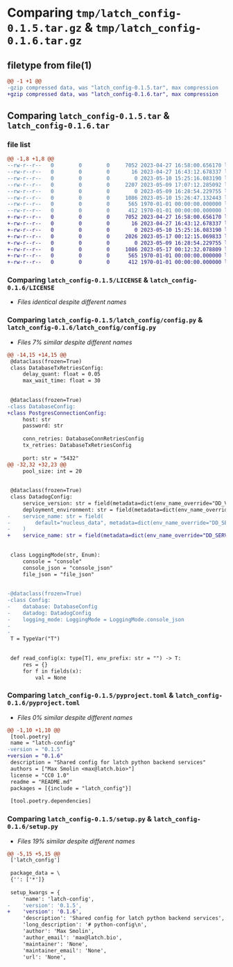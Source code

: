 # Comparing `tmp/latch_config-0.1.5.tar.gz` & `tmp/latch_config-0.1.6.tar.gz`

## filetype from file(1)

```diff
@@ -1 +1 @@
-gzip compressed data, was "latch_config-0.1.5.tar", max compression
+gzip compressed data, was "latch_config-0.1.6.tar", max compression
```

## Comparing `latch_config-0.1.5.tar` & `latch_config-0.1.6.tar`

### file list

```diff
@@ -1,8 +1,8 @@
--rw-r--r--   0        0        0     7052 2023-04-27 16:58:00.656170 latch_config-0.1.5/LICENSE
--rw-r--r--   0        0        0       16 2023-04-27 16:43:12.678337 latch_config-0.1.5/README.md
--rw-r--r--   0        0        0        0 2023-05-10 15:25:16.083190 latch_config-0.1.5/latch_config/__init__.py
--rw-r--r--   0        0        0     2207 2023-05-09 17:07:12.285092 latch_config-0.1.5/latch_config/config.py
--rw-r--r--   0        0        0        0 2023-05-09 16:28:54.229755 latch_config-0.1.5/latch_config/py.typed
--rw-r--r--   0        0        0     1086 2023-05-10 15:26:47.132443 latch_config-0.1.5/pyproject.toml
--rw-r--r--   0        0        0      565 1970-01-01 00:00:00.000000 latch_config-0.1.5/setup.py
--rw-r--r--   0        0        0      412 1970-01-01 00:00:00.000000 latch_config-0.1.5/PKG-INFO
+-rw-r--r--   0        0        0     7052 2023-04-27 16:58:00.656170 latch_config-0.1.6/LICENSE
+-rw-r--r--   0        0        0       16 2023-04-27 16:43:12.678337 latch_config-0.1.6/README.md
+-rw-r--r--   0        0        0        0 2023-05-10 15:25:16.083190 latch_config-0.1.6/latch_config/__init__.py
+-rw-r--r--   0        0        0     2026 2023-05-17 00:12:15.069833 latch_config-0.1.6/latch_config/config.py
+-rw-r--r--   0        0        0        0 2023-05-09 16:28:54.229755 latch_config-0.1.6/latch_config/py.typed
+-rw-r--r--   0        0        0     1086 2023-05-17 00:12:32.078809 latch_config-0.1.6/pyproject.toml
+-rw-r--r--   0        0        0      565 1970-01-01 00:00:00.000000 latch_config-0.1.6/setup.py
+-rw-r--r--   0        0        0      412 1970-01-01 00:00:00.000000 latch_config-0.1.6/PKG-INFO
```

### Comparing `latch_config-0.1.5/LICENSE` & `latch_config-0.1.6/LICENSE`

 * *Files identical despite different names*

### Comparing `latch_config-0.1.5/latch_config/config.py` & `latch_config-0.1.6/latch_config/config.py`

 * *Files 7% similar despite different names*

```diff
@@ -14,15 +14,15 @@
 @dataclass(frozen=True)
 class DatabaseTxRetriesConfig:
     delay_quant: float = 0.05
     max_wait_time: float = 30
 
 
 @dataclass(frozen=True)
-class DatabaseConfig:
+class PostgresConnectionConfig:
     host: str
     password: str
 
     conn_retries: DatabaseConnRetriesConfig
     tx_retries: DatabaseTxRetriesConfig
 
     port: str = "5432"
@@ -32,32 +32,23 @@
     pool_size: int = 20
 
 
 @dataclass(frozen=True)
 class DatadogConfig:
     service_version: str = field(metadata=dict(env_name_override="DD_VERSION"))
     deployment_environment: str = field(metadata=dict(env_name_override="DD_ENV"))
-    service_name: str = field(
-        default="nucleus_data", metadata=dict(env_name_override="DD_SERVICE")
-    )
+    service_name: str = field(metadata=dict(env_name_override="DD_SERVICE"))
 
 
 class LoggingMode(str, Enum):
     console = "console"
     console_json = "console_json"
     file_json = "file_json"
 
 
-@dataclass(frozen=True)
-class Config:
-    database: DatabaseConfig
-    datadog: DatadogConfig
-    logging_mode: LoggingMode = LoggingMode.console_json
-
-
 T = TypeVar("T")
 
 
 def read_config(x: type[T], env_prefix: str = "") -> T:
     res = {}
     for f in fields(x):
         val = None
```

### Comparing `latch_config-0.1.5/pyproject.toml` & `latch_config-0.1.6/pyproject.toml`

 * *Files 0% similar despite different names*

```diff
@@ -1,10 +1,10 @@
 [tool.poetry]
 name = "latch-config"
-version = "0.1.5"
+version = "0.1.6"
 description = "Shared config for latch python backend services"
 authors = ["Max Smolin <max@latch.bio>"]
 license = "CC0 1.0"
 readme = "README.md"
 packages = [{include = "latch_config"}]
 
 [tool.poetry.dependencies]
```

### Comparing `latch_config-0.1.5/setup.py` & `latch_config-0.1.6/setup.py`

 * *Files 19% similar despite different names*

```diff
@@ -5,15 +5,15 @@
 ['latch_config']
 
 package_data = \
 {'': ['*']}
 
 setup_kwargs = {
     'name': 'latch-config',
-    'version': '0.1.5',
+    'version': '0.1.6',
     'description': 'Shared config for latch python backend services',
     'long_description': '# python-config\n',
     'author': 'Max Smolin',
     'author_email': 'max@latch.bio',
     'maintainer': 'None',
     'maintainer_email': 'None',
     'url': 'None',
```

